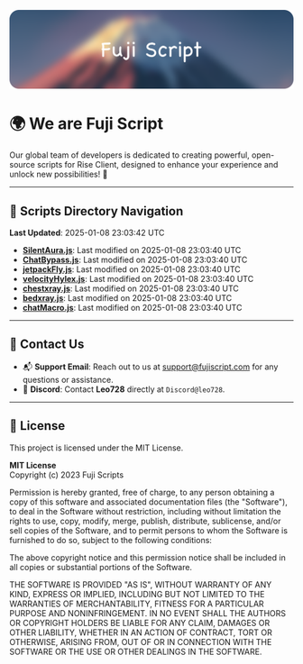 ![Banner](.github/b.webp)

# 🌍 **We are Fuji Script**

Our global team of developers is dedicated to creating powerful, open-source scripts for Rise Client, designed to enhance your experience and unlock new possibilities! 🌟

---
<!-- SCRIPTS_NAVIGATION_START -->
## 📂 **Scripts Directory Navigation**

**Last Updated**: 2025-01-08 23:03:42 UTC

- **[SilentAura.js](scripts/SilentAura.js)**: Last modified on 2025-01-08 23:03:40 UTC
- **[ChatBypass.js](scripts/ChatBypass.js)**: Last modified on 2025-01-08 23:03:40 UTC
- **[jetpackFly.js](scripts/jetpackFly.js)**: Last modified on 2025-01-08 23:03:40 UTC
- **[velocityHylex.js](scripts/velocityHylex.js)**: Last modified on 2025-01-08 23:03:40 UTC
- **[chestxray.js](scripts/chestxray.js)**: Last modified on 2025-01-08 23:03:40 UTC
- **[bedxray.js](scripts/bedxray.js)**: Last modified on 2025-01-08 23:03:40 UTC
- **[chatMacro.js](scripts/chatMacro.js)**: Last modified on 2025-01-08 23:03:40 UTC

<!-- SCRIPTS_NAVIGATION_END -->

---

## 💬 **Contact Us**  
- 📬 **Support Email**: Reach out to us at [support@fujiscript.com](mailto:support@fujiscript.com) for any questions or assistance.  
- 💬 **Discord**: Contact **Leo728** directly at `Discord@leo728`.

---

## 📜 **License**

This project is licensed under the MIT License.  

**MIT License**  
Copyright (c) 2023 Fuji Scripts  

Permission is hereby granted, free of charge, to any person obtaining a copy of this software and associated documentation files (the "Software"), to deal in the Software without restriction, including without limitation the rights to use, copy, modify, merge, publish, distribute, sublicense, and/or sell copies of the Software, and to permit persons to whom the Software is furnished to do so, subject to the following conditions:  

The above copyright notice and this permission notice shall be included in all copies or substantial portions of the Software.  

THE SOFTWARE IS PROVIDED "AS IS", WITHOUT WARRANTY OF ANY KIND, EXPRESS OR IMPLIED, INCLUDING BUT NOT LIMITED TO THE WARRANTIES OF MERCHANTABILITY, FITNESS FOR A PARTICULAR PURPOSE AND NONINFRINGEMENT. IN NO EVENT SHALL THE AUTHORS OR COPYRIGHT HOLDERS BE LIABLE FOR ANY CLAIM, DAMAGES OR OTHER LIABILITY, WHETHER IN AN ACTION OF CONTRACT, TORT OR OTHERWISE, ARISING FROM, OUT OF OR IN CONNECTION WITH THE SOFTWARE OR THE USE OR OTHER DEALINGS IN THE SOFTWARE.  
